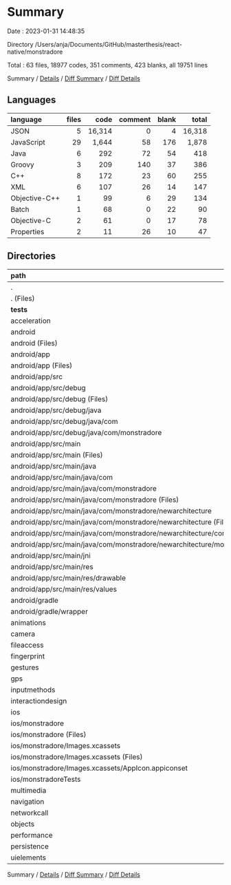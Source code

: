 # Summary

Date : 2023-01-31 14:48:35

Directory /Users/anja/Documents/GitHub/masterthesis/react-native/monstradore

Total : 63 files,  18977 codes, 351 comments, 423 blanks, all 19751 lines

Summary / [Details](details.md) / [Diff Summary](diff.md) / [Diff Details](diff-details.md)

## Languages
| language | files | code | comment | blank | total |
| :--- | ---: | ---: | ---: | ---: | ---: |
| JSON | 5 | 16,314 | 0 | 4 | 16,318 |
| JavaScript | 29 | 1,644 | 58 | 176 | 1,878 |
| Java | 6 | 292 | 72 | 54 | 418 |
| Groovy | 3 | 209 | 140 | 37 | 386 |
| C++ | 8 | 172 | 23 | 60 | 255 |
| XML | 6 | 107 | 26 | 14 | 147 |
| Objective-C++ | 1 | 99 | 6 | 29 | 134 |
| Batch | 1 | 68 | 0 | 22 | 90 |
| Objective-C | 2 | 61 | 0 | 17 | 78 |
| Properties | 2 | 11 | 26 | 10 | 47 |

## Directories
| path | files | code | comment | blank | total |
| :--- | ---: | ---: | ---: | ---: | ---: |
| . | 63 | 18,977 | 351 | 423 | 19,751 |
| . (Files) | 10 | 16,449 | 9 | 20 | 16,478 |
| __tests__ | 1 | 7 | 4 | 4 | 15 |
| acceleration | 1 | 30 | 0 | 7 | 37 |
| android | 24 | 808 | 286 | 192 | 1,286 |
| android (Files) | 4 | 128 | 35 | 37 | 200 |
| android/app | 19 | 675 | 251 | 154 | 1,080 |
| android/app (Files) | 1 | 155 | 131 | 31 | 317 |
| android/app/src | 18 | 520 | 120 | 123 | 763 |
| android/app/src/debug | 2 | 71 | 8 | 9 | 88 |
| android/app/src/debug (Files) | 1 | 11 | 0 | 3 | 14 |
| android/app/src/debug/java | 1 | 60 | 8 | 6 | 74 |
| android/app/src/debug/java/com | 1 | 60 | 8 | 6 | 74 |
| android/app/src/debug/java/com/monstradore | 1 | 60 | 8 | 6 | 74 |
| android/app/src/main | 16 | 449 | 112 | 114 | 675 |
| android/app/src/main (Files) | 1 | 31 | 0 | 3 | 34 |
| android/app/src/main/java | 5 | 232 | 64 | 48 | 344 |
| android/app/src/main/java/com | 5 | 232 | 64 | 48 | 344 |
| android/app/src/main/java/com/monstradore | 5 | 232 | 64 | 48 | 344 |
| android/app/src/main/java/com/monstradore (Files) | 2 | 97 | 26 | 18 | 141 |
| android/app/src/main/java/com/monstradore/newarchitecture | 3 | 135 | 38 | 30 | 203 |
| android/app/src/main/java/com/monstradore/newarchitecture (Files) | 1 | 83 | 20 | 14 | 117 |
| android/app/src/main/java/com/monstradore/newarchitecture/components | 1 | 22 | 8 | 7 | 37 |
| android/app/src/main/java/com/monstradore/newarchitecture/modules | 1 | 30 | 10 | 9 | 49 |
| android/app/src/main/jni | 7 | 167 | 23 | 56 | 246 |
| android/app/src/main/res | 3 | 19 | 25 | 7 | 51 |
| android/app/src/main/res/drawable | 1 | 11 | 23 | 3 | 37 |
| android/app/src/main/res/values | 2 | 8 | 2 | 4 | 14 |
| android/gradle | 1 | 5 | 0 | 1 | 6 |
| android/gradle/wrapper | 1 | 5 | 0 | 1 | 6 |
| animations | 1 | 79 | 0 | 5 | 84 |
| camera | 2 | 336 | 22 | 31 | 389 |
| fileaccess | 1 | 56 | 0 | 7 | 63 |
| fingerprint | 1 | 30 | 0 | 8 | 38 |
| gestures | 1 | 22 | 0 | 5 | 27 |
| gps | 1 | 26 | 0 | 5 | 31 |
| inputmethods | 1 | 37 | 0 | 4 | 41 |
| interactiondesign | 1 | 123 | 0 | 9 | 132 |
| ios | 7 | 270 | 7 | 53 | 330 |
| ios/monstradore | 6 | 217 | 7 | 39 | 263 |
| ios/monstradore (Files) | 4 | 158 | 7 | 37 | 202 |
| ios/monstradore/Images.xcassets | 2 | 59 | 0 | 2 | 61 |
| ios/monstradore/Images.xcassets (Files) | 1 | 6 | 0 | 1 | 7 |
| ios/monstradore/Images.xcassets/AppIcon.appiconset | 1 | 53 | 0 | 1 | 54 |
| ios/monstradoreTests | 1 | 53 | 0 | 14 | 67 |
| multimedia | 1 | 69 | 0 | 5 | 74 |
| navigation | 2 | 59 | 0 | 11 | 70 |
| networkcall | 1 | 34 | 0 | 6 | 40 |
| objects | 1 | 62 | 0 | 9 | 71 |
| performance | 2 | 75 | 23 | 12 | 110 |
| persistence | 1 | 58 | 0 | 7 | 65 |
| uielements | 3 | 347 | 0 | 23 | 370 |

Summary / [Details](details.md) / [Diff Summary](diff.md) / [Diff Details](diff-details.md)
